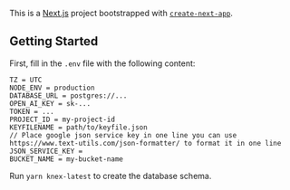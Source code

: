 This is a [Next.js](https://nextjs.org) project bootstrapped with [`create-next-app`](https://nextjs.org/docs/app/api-reference/cli/create-next-app).

## Getting Started

First, fill in the `.env` file with the following content:

```
TZ = UTC
NODE_ENV = production
DATABASE_URL = postgres://...
OPEN_AI_KEY = sk-...
TOKEN = ...
PROJECT_ID = my-project-id
KEYFILENAME = path/to/keyfile.json
// Place google json service key in one line you can use https://www.text-utils.com/json-formatter/ to format it in one line
JSON_SERVICE_KEY = 
BUCKET_NAME = my-bucket-name
```

Run `yarn knex-latest` to create the database schema.